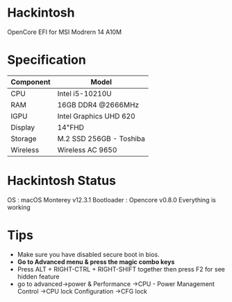 # Hackintosh
OpenCore EFI for MSI Modrern 14 A10M

# Specification
| **Component** | **Model** |
| ------------- | --------- |
| CPU | Intel i5-10210U |
| RAM | 16GB DDR4 @2666MHz |
| IGPU | Intel Graphics UHD 620	|
| Display | 14"FHD |
| Storage | M.2 SSD 256GB - Toshiba |
| Wireless | Wireless AC 9650 |

# Hackintosh Status
OS : macOS Monterey v12.3.1
Bootloader : Opencore v0.8.0
Everything is working

# Tips
- Make sure you have disabled secure boot in bios.
- **Go to Advanced menu & press the magic combo keys**
- Press ALT + RIGHT-CTRL + RIGHT-SHIFT together then press F2 for see hidden feature
- go to advanced->power & Performance ->CPU - Power Management Control ->CPU lock Configuration ->CFG lock
